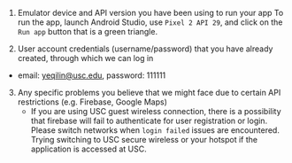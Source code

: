 1. Emulator device and API version you have been using to run your app
  To run the app, launch Android Studio, use `Pixel 2 API 29`, and click on the `Run app` button that is a green triangle.

2. User account credentials (username/password) that you have already created, through which we can log in
  - email: yeqilin@usc.edu, password: 111111

3. Any specific problems you believe that we might face due to certain API restrictions (e.g. Firebase, Google Maps)
   - If you are using USC guest wireless connection, there is a possibility that firebase will fail to authenticate for user registration or login. Please switch networks when `login failed` issues are encountered. Trying switching to USC secure wireless or your hotspot if the application is accessed at USC. 
